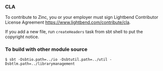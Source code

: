 ### CLA

To contribute to Zinc, you or your employer must sign Lightbend Contributor License Agreement <https://www.lightbend.com/contribute/cla>.

If you add a new file, run `createHeaders` task from sbt shell to put the copyright notice.

### To build with other module source

```
$ sbt -Dsbtio.path=../io -Dsbtutil.path=../util -Dsbtlm.path=../librarymanagement
```
